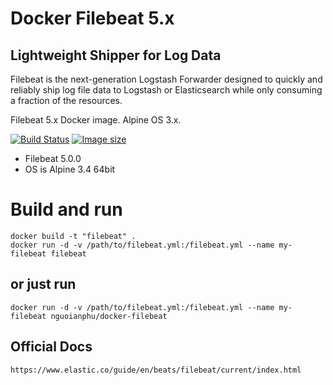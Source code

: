 # Docker Filebeat 5.x

## Lightweight Shipper for Log Data

Filebeat is the next-generation Logstash Forwarder designed to quickly and reliably ship log file data to Logstash or Elasticsearch while only consuming a fraction of the resources. 

Filebeat 5.x Docker image. Alpine OS 3.x.

[![Build Status](https://travis-ci.org/nguoianphu/docker-filebeat.svg?branch=master)](https://travis-ci.org/nguoianphu/docker-filebeat) [![Image size](https://images.microbadger.com/badges/image/nguoianphu/docker-filebeat:master.svg)](https://microbadger.com/images/nguoianphu/docker-filebeat "Get your own image badge on microbadger.com")

- Filebeat 5.0.0
- OS is Alpine 3.4 64bit

# Build and run
    
    docker build -t "filebeat" .
    docker run -d -v /path/to/filebeat.yml:/filebeat.yml --name my-filebeat filebeat
    
## or just run
    
    docker run -d -v /path/to/filebeat.yml:/filebeat.yml --name my-filebeat nguoianphu/docker-filebeat

## Official Docs
    https://www.elastic.co/guide/en/beats/filebeat/current/index.html